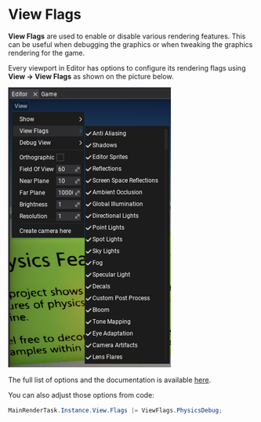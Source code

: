 # View Flags

**View Flags** are used to enable or disable various rendering features. This can be useful when debugging the graphics or when tweaking the graphics rendering for the game.

Every viewport in Editor has options to configure its rendering flags using **View -> View Flags** as shown on the picture below.

![View Flags](media/view-flags.png)

The full list of options and the documentation is available [here](https://docs.flaxengine.com/api/FlaxEngine.ViewFlags.html).

You can also adjust those options from code:

```cs
MainRenderTask.Instance.View.Flags |= ViewFlags.PhysicsDebug;
```

